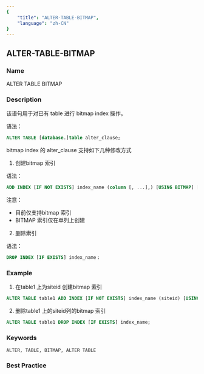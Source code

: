 ```yaml
---
{
    "title": "ALTER-TABLE-BITMAP",
    "language": "zh-CN"
}
---
```


<!--
Licensed to the Apache Software Foundation (ASF) under one
or more contributor license agreements.  See the NOTICE file
distributed with this work for additional information
regarding copyright ownership.  The ASF licenses this file
to you under the Apache License, Version 2.0 (the
"License"); you may not use this file except in compliance
with the License.  You may obtain a copy of the License at

  http://www.apache.org/licenses/LICENSE-2.0

Unless required by applicable law or agreed to in writing,
software distributed under the License is distributed on an
"AS IS" BASIS, WITHOUT WARRANTIES OR CONDITIONS OF ANY
KIND, either express or implied.  See the License for the
specific language governing permissions and limitations
under the License.
-->

## ALTER-TABLE-BITMAP

### Name

ALTER  TABLE  BITMAP

### Description

该语句用于对已有 table 进行 bitmap index 操作。

语法：

```sql
ALTER TABLE [database.]table alter_clause;
```

bitmap index 的 alter_clause 支持如下几种修改方式

1. 创建bitmap 索引

语法：

```sql
ADD INDEX [IF NOT EXISTS] index_name (column [, ...],) [USING BITMAP] [COMMENT 'balabala'];
```

注意：

- 目前仅支持bitmap 索引
- BITMAP 索引仅在单列上创建

2. 删除索引

语法：

```sql
DROP INDEX [IF EXISTS] index_name；
```

### Example

1. 在table1 上为siteid 创建bitmap 索引

```sql
ALTER TABLE table1 ADD INDEX [IF NOT EXISTS] index_name (siteid) [USING BITMAP] COMMENT 'balabala';
```

2. 删除table1 上的siteid列的bitmap 索引

```sql
ALTER TABLE table1 DROP INDEX [IF EXISTS] index_name;
```

### Keywords

```text
ALTER, TABLE, BITMAP, ALTER TABLE
```

### Best Practice

